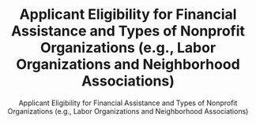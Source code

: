 ---
layout: resources-landing
title: "Applicant Eligibility for Financial Assistance and Types of Nonprofit Organizations (e.g., Labor Organizations and Neighborhood Associations)"
subtitle: "Applicant Eligibility for Financial Assistance and Types of Nonprofit Organizations (e.g., Labor Organizations and Neighborhood Associations)"
doc-link: ../assets/files/ControllerAlertApplicantEligibilityForFinancialAssistanceAndTypesOfNonprofitOrganizations.pdf
filters: federal-financial-assistance controller-alert omb 2022
---